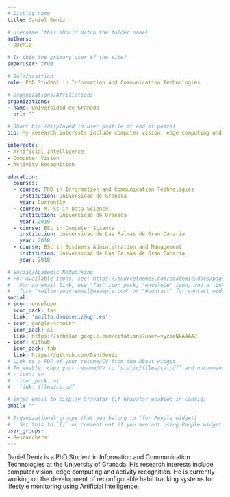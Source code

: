 ```yaml
---
# Display name
title: Daniel Deniz

# Username (this should match the folder name)
authors:
- DDeniz

# Is this the primary user of the site?
superuser: true

# Role/position
role: PhD Student in Information and Communication Technologies

# Organizations/Affiliations
organizations:
- name: Universidad de Granada
  url: ""

# Short bio (displayed in user profile at end of posts)
bio: My research interests include computer vision, edge computing and activity recognition.

interests:
- Artificial Intelligence
- Computer Vision
- Activity Recognition

education:
  courses:
  - course: PhD in Information and Communication Technologies
    institution: Universidad de Granada
    year: Currently
  - course: M. Sc in Data Science
    institution: Universidad de Granada
    year: 2019
  - course: BSc in Computer Science
    institution: Universidad de Las Palmas de Gran Canaria
    year: 2018
  - course: BSc in Business Administration and Management
    institution: Universidad de Las Palmas de Gran Canaria
    year: 2018

# Social/Academic Networking
# For available icons, see: https://sourcethemes.com/academic/docs/page-builder/#icons
#   For an email link, use "fas" icon pack, "envelope" icon, and a link in the
#   form "mailto:your-email@example.com" or "#contact" for contact widget.
social:
- icon: envelope
  icon_pack: fas
  link: 'mailto:danideniz@ugr.es'
- icon: google-scholar
  icon_pack: ai
  link: https://scholar.google.com/citations?user=vyzieNkAAAAJ
- icon: github
  icon_pack: fab
  link: https://github.com/DaniDeniz
# Link to a PDF of your resume/CV from the About widget.
# To enable, copy your resume/CV to `static/files/cv.pdf` and uncomment the lines below.
# - icon: cv
#   icon_pack: ai
#   link: files/cv.pdf

# Enter email to display Gravatar (if Gravatar enabled in Config)
email: ""

# Organizational groups that you belong to (for People widget)
#   Set this to `[]` or comment out if you are not using People widget.
user_groups:
- Researchers
---
```


Daniel Deniz is a PhD Student in Information and Communication Technologies at the University of Granada. His research interests include computer vision, edge computing and activity recognition. He is currently working on the development of reconfigurable habit tracking systems for lifestyle monitoring using Artificial Intelligence.


